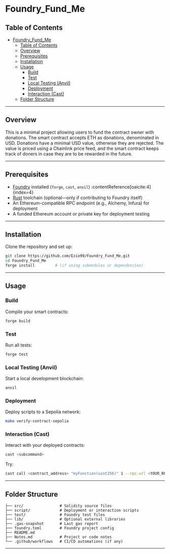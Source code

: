 
# Foundry_Fund_Me

## Table of Contents

- [Foundry\_Fund\_Me](#foundry_fund_me)
  - [Table of Contents](#table-of-contents)
  - [Overview](#overview)
  - [Prerequisites](#prerequisites)
  - [Installation](#installation)
  - [Usage](#usage)
    - [Build](#build)
    - [Test](#test)
    - [Local Testing (Anvil)](#local-testing-anvil)
    - [Deployment](#deployment)
    - [Interaction (Cast)](#interaction-cast)
  - [Folder Structure](#folder-structure)

---

## Overview

This is a minimal project allowing users to fund the contract owner with donations. The smart contract accepts ETH as donations, denominated in USD. Donations have a minimal USD value, otherwise they are rejected. The value is priced using a Chainlink price feed, and the smart contract keeps track of doners in case they are to be rewarded in the future.

---

## Prerequisites

- [Foundry](https://book.getfoundry.sh/) installed (`forge`, `cast`, `anvil`) :contentReference[oaicite:4]{index=4}  
- [Rust](https://www.rust-lang.org) toolchain (optional—only if contributing to Foundry itself)  
- An Ethereum-compatible RPC endpoint (e.g., Alchemy, Infura) for deployment  
- A funded Ethereum account or private key for deployment testing

---

## Installation

Clone the repository and set up:

```bash
git clone https://github.com/Ezio99/Foundry_Fund_Me.git
cd Foundry_Fund_Me
forge install         # (if using submodules or dependencies)
````


---

## Usage

### Build

Compile your smart contracts:

```bash
forge build
```

### Test

Run all tests:

```bash
forge test
```

### Local Testing (Anvil)

Start a local development blockchain:

```bash
anvil
```

### Deployment

Deploy scripts to a Sepolia network:

```bash
make verify-contract-sepolia
```

### Interaction (Cast)

Interact with your deployed contracts:

```bash
cast <subcommand>
```

Try:

```bash
cast call <contract_address> "myFunction(uint256)" 1 --rpc-url <YOUR_RPC_URL>
```



---

## Folder Structure

```text
├── src/                # Solidity source files
├── script/             # Deployment or interaction scripts
├── test/               # Foundry test files
├── lib/                # Optional external libraries
├── .gas-snapshot       # Last gas report
├── foundry.toml        # Foundry project config
├── README.md          
├── Notes.md            # Project or code notes
└── .github/workflows   # CI/CD automations (if any)
```

---


